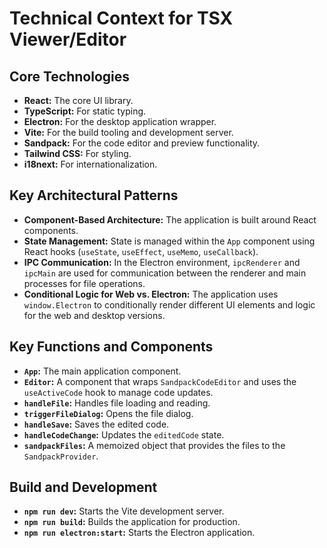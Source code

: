 # Technical Context for TSX Viewer/Editor

## Core Technologies
- **React:** The core UI library.
- **TypeScript:** For static typing.
- **Electron:** For the desktop application wrapper.
- **Vite:** For the build tooling and development server.
- **Sandpack:** For the code editor and preview functionality.
- **Tailwind CSS:** For styling.
- **i18next:** For internationalization.

## Key Architectural Patterns
- **Component-Based Architecture:** The application is built around React components.
- **State Management:** State is managed within the `App` component using React hooks (`useState`, `useEffect`, `useMemo`, `useCallback`).
- **IPC Communication:** In the Electron environment, `ipcRenderer` and `ipcMain` are used for communication between the renderer and main processes for file operations.
- **Conditional Logic for Web vs. Electron:** The application uses `window.Electron` to conditionally render different UI elements and logic for the web and desktop versions.

## Key Functions and Components
- **`App`:** The main application component.
- **`Editor`:** A component that wraps `SandpackCodeEditor` and uses the `useActiveCode` hook to manage code updates.
- **`handleFile`:** Handles file loading and reading.
- **`triggerFileDialog`:** Opens the file dialog.
- **`handleSave`:** Saves the edited code.
- **`handleCodeChange`:** Updates the `editedCode` state.
- **`sandpackFiles`:** A memoized object that provides the files to the `SandpackProvider`.

## Build and Development
- **`npm run dev`:** Starts the Vite development server.
- **`npm run build`:** Builds the application for production.
- **`npm run electron:start`:** Starts the Electron application.
